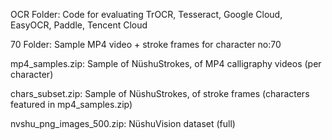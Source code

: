 OCR Folder: Code for evaluating TrOCR, Tesseract, Google Cloud, EasyOCR, Paddle, Tencent Cloud

70 Folder: Sample MP4 video + stroke frames for character no:70

mp4_samples.zip: Sample of NüshuStrokes, of MP4 calligraphy videos (per character)

chars_subset.zip: Sample of NüshuStrokes, of stroke frames (characters featured in mp4_samples.zip)

nvshu_png_images_500.zip: NüshuVision dataset (full)




